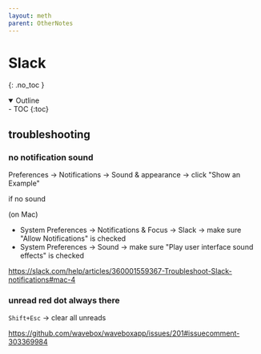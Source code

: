 ```yaml
---
layout: meth
parent: OtherNotes
---
```


# Slack
{: .no_toc }

<details open markdown="block">
  <summary>
    Outline
  </summary>
- TOC
{:toc}
</details>

## troubleshooting

### no notification sound

Preferences -> Notifications -> Sound & appearance -> click "Show an Example"  

if no sound

(on Mac)

- System Preferences -> Notifications & Focus -> Slack -> make sure "Allow Notifications" is checked
- System Preferences -> Sound -> make sure "Play user interface sound effects" is checked

<https://slack.com/help/articles/360001559367-Troubleshoot-Slack-notifications#mac-4>


### unread red dot always there

`Shift+Esc` -> clear all unreads

<https://github.com/wavebox/waveboxapp/issues/201#issuecomment-303369984>